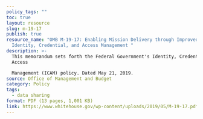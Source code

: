 ```yaml
---
policy_tags: ""
toc: true
layout: resource
slug: m-19-17
publish: true
resource_name: "OMB M-19-17: Enabling Mission Delivery through Improved
  Identity, Credential, and Access Management "
description: >-
  This memorandum sets forth the Federal Government's Identity, Credential, and
  Access

  Management (ICAM) policy. Dated May 21, 2019.
source: Office of Management and Budget
category: Policy
tags:
  - data sharing
format: PDF (13 pages, 1,001 KB)
link: https://www.whitehouse.gov/wp-content/uploads/2019/05/M-19-17.pdf
---
```

